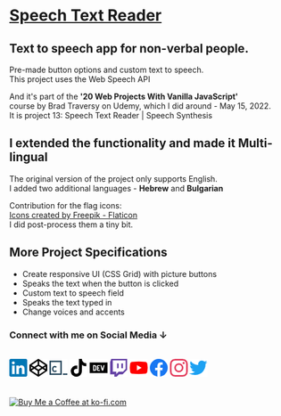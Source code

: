 <h1><a href="https://esteecodes.github.io/Speech-Text-Reader/" target="_blank">Speech Text Reader</a></h1>

<h2>Text to speech app for non-verbal people.</h2> <p>Pre-made button options and custom text to speech. <br> This project uses the Web Speech API</p>

<p>And it's part of the <strong>'20 Web Projects With Vanilla JavaScript'</strong><br>
course by Brad Traversy on Udemy, which I did around - May 15, 2022.<br>
It is project 13: Speech Text Reader | Speech Synthesis</p>

<h2>I extended the functionality and made it Multi-lingual</h2>

<p>The original version of the project only supports English.<br> I added two additional languages - <strong>Hebrew</strong> and <strong>Bulgarian</strong></p>

<p>Contribution for the flag icons:<br>
<a href="https://www.flaticon.com/packs/countrys-flags" title="united-states icons">Icons created by Freepik - Flaticon</a>
<br> I did post-process them a tiny bit.</p>

<h2>More Project Specifications</h3>

- Create responsive UI (CSS Grid) with picture buttons
- Speaks the text when the button is clicked
- Custom text to speech field
- Speaks the text typed in
- Change voices and accents

<h3>Connect with me on Social Media ↓</h3>
<br/>
<a href="https://www.linkedin.com/in/esteecodes/" target="_blank"><img src="https://github.com/esteecodes/icons/blob/main/icomoon/PNG/linkedin.png?raw=true"></a>
<a href="https://codepen.io/esteecodes" target="_blank"><img src="https://github.com/esteecodes/icons/blob/main/icomoon/PNG/codepen.png?raw=true"></a>
<a href="https://www.codecademy.com/profiles/esteecodes" target="_blank"><img src="https://github.com/esteecodes/icons/blob/main/icomoon/PNG/codecademy.png?raw=true"></a>
<a href="https://www.tiktok.com/@esteecodes" target="_blank"><img src="https://github.com/esteecodes/icons/blob/main/icomoon/PNG/tiktok.png?raw=true"></a>
<a href="https://dev.to/esteecodes" target="_blank"><img src="https://github.com/esteecodes/icons/blob/main/icomoon/PNG/dev-dot-to.png?raw=true"></a>
<a href="https://www.twitch.tv/esteecodes" target="_blanc"><img src="https://github.com/esteecodes/icons/blob/main/icomoon/PNG/twitch.png?raw=true"></a>
<a href="https://www.youtube.com/c/EsteeCodes" target="_blank"><img src="https://github.com/esteecodes/icons/blob/main/icomoon/PNG/youtube.png?raw=true"></a>
<a href="https://www.facebook.com/esteecodes" target="_blank"><img src="https://github.com/esteecodes/icons/blob/main/icomoon/PNG/facebook.png?raw=true"></a>
<a href="https://www.instagram.com/esteecodes/" target="_blank"><img src="https://github.com/esteecodes/icons/blob/main/icomoon/PNG/instagram.png?raw=true"></a>
<a href="https://twitter.com/esteecodes" target="_blank"><img src="https://github.com/esteecodes/icons/blob/main/icomoon/PNG/twitter.png?raw=true"></a>
<br><br><br>
<a href='https://ko-fi.com/esteecodes' target='_blank'><img height='36' style='border:0px;height:36px;' src='https://cdn.ko-fi.com/cdn/kofi2.png?v=3' border='0' alt='Buy Me a Coffee at ko-fi.com' /></a>
